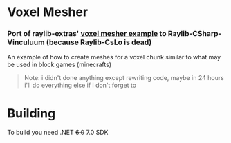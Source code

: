 # Voxel Mesher
### Port of raylib-extras' [voxel mesher example](https://github.com/raylib-extras/examples-cpp/tree/main/voxel_mesher) to Raylib-CSharp-Vinculuum (because Raylib-CsLo is dead)

An example of how to create meshes for a voxel chunk similar to what may be used in block games (minecrafts)

> Note: i didn't done anything except rewriting code, maybe in 24 hours i'll do everything else if i don't forget to

# Building
To build you need .NET ~~6.0~~ 7.0 SDK

